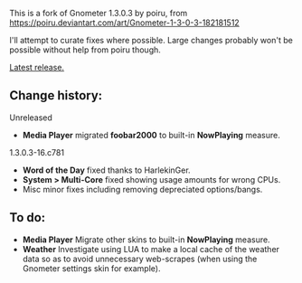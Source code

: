 This is a fork of Gnometer 1.3.0.3 by poiru, from https://poiru.deviantart.com/art/Gnometer-1-3-0-3-182181512

I'll attempt to curate fixes where possible.  Large changes probably won't be possible without help from poiru though.

[Latest release.](https://github.com/Nightblade/Gnometer/releases/latest)

## Change history:
Unreleased
* **Media Player** migrated **foobar2000** to built-in **NowPlaying** measure.

 1.3.0.3-16.c781
* **Word of the Day** fixed thanks to HarlekinGer.
* **System > Multi-Core** fixed showing usage amounts for wrong CPUs.
* Misc minor fixes including removing depreciated options/bangs.

## To do:

* **Media Player** Migrate other skins to built-in **NowPlaying** measure.
* **Weather** Investigate using LUA to make a local cache of the weather data so as to avoid unnecessary  web-scrapes (when using the Gnometer settings skin for example).
